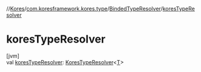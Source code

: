 //[Kores](../../../index.md)/[com.koresframework.kores.type](../index.md)/[BindedTypeResolver](index.md)/[koresTypeResolver](kores-type-resolver.md)

# koresTypeResolver

[jvm]\
val [koresTypeResolver](kores-type-resolver.md): [KoresTypeResolver](../-kores-type-resolver/index.md)<[T](index.md)>
